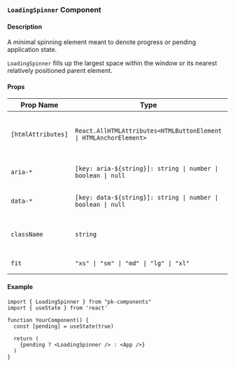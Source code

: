 ### `LoadingSpinner` Component

#### Description

A minimal spinning element meant to denote progress or pending application state.

`LoadingSpinner` fills up the largest space within the window or its nearest relatively positioned parent element.

#### Props

| Prop Name          | Type                                                              | Required | Default     | Description                                     |
| ------------------ | ----------------------------------------------------------------- | -------- | ----------- | ----------------------------------------------- |
| `[htmlAttributes]` | `React.AllHTMLAttributes<HTMLButtonElement \| HTMLAnchorElement>` | No       | `undefined` | Any valid HTML attribute for the element type   |
| `aria-*`           | `[key: aria-${string}]: string \| number \| boolean \| null`      | No       | `undefined` | Optional Accessibility attributes               |
| `data-*`           | `[key: data-${string}]: string \| number \| boolean \| null`      | No       | `undefined` | Optional dataset attributes                     |
| `className`        | `string`                                                          | No       | `undefined` | Additional class names to apply to the spinner. |
| `fit`              | `"xs" \| "sm" \| "md" \| "lg" \| "xl"`                            | No       | `md`        | The size of the spinner.                        |

#### Example

```tsx
import { LoadingSpinner } from "pk-components"
import { useState } from 'react'

function YourComponent() {
  const [pending] = useState(true)

  return (
    {pending ? <LoadingSpinner /> : <App />}
  )
}
```

